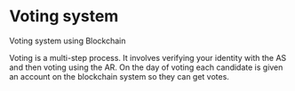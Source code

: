 # Voting system 
 Voting system using Blockchain 

Voting is a multi-step process. It involves verifying your identity with the AS and then voting using the AR. On the day of voting each candidate is given an account on the blockchain system so they can get votes.
